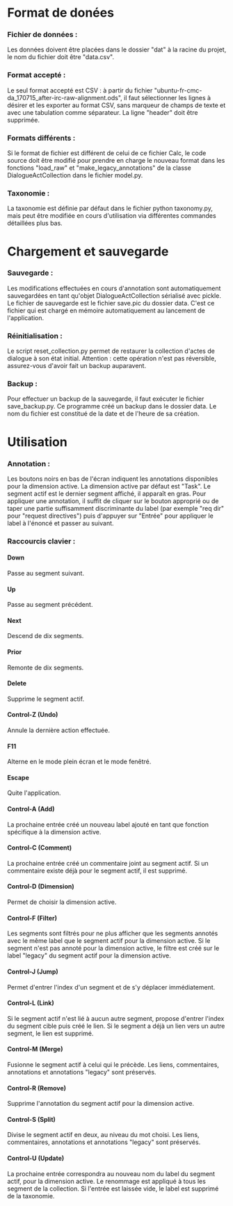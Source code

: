 # Format de donées

### Fichier de données :

Les données doivent être placées dans le dossier "dat" à la racine du projet, le nom du fichier doit être "data.csv".

### Format accepté :

Le seul format accepté est CSV : à partir du fichier "ubuntu-fr-cmc-da_170715_after-irc-raw-alignment.ods", il faut sélectionner les lignes à désirer et les exporter au format CSV, sans marqueur de champs de texte et avec une tabulation comme séparateur. La ligne "header" doit être supprimée.

### Formats différents :

Si le format de fichier est différent de celui de ce fichier Calc, le code source doit être modifié pour prendre en charge le nouveau format dans les fonctions "load_raw" et "make_legacy_annotations" de la classe DialogueActCollection dans le fichier model.py.

### Taxonomie :

La taxonomie est définie par défaut dans le fichier python taxonomy.py, mais peut être modifiée en cours d'utilisation via différentes commandes détaillées plus bas.

# Chargement et sauvegarde

### Sauvegarde :

Les modifications effectuées en cours d'annotation sont automatiquement sauvegardées en tant qu'objet DialogueActCollection sérialisé avec pickle. Le fichier de sauvegarde est le fichier save.pic du dossier data. C'est ce fichier qui est chargé en mémoire automatiquement au lancement de l'application.

### Réinitialisation :

Le script reset_collection.py permet de restaurer la collection d'actes de dialogue à son état initial. Attention : cette opération n'est pas réversible, assurez-vous d'avoir fait un backup auparavent.

### Backup :

Pour effectuer un backup de la sauvegarde, il faut exécuter le fichier save_backup.py. Ce programme créé un backup dans le dossier data. Le nom du fichier est constitué de la date et de l'heure de sa création.

# Utilisation

### Annotation :

Les boutons noirs en bas de l'écran indiquent les annotations disponibles pour la dimension active. La dimension active par défaut est "Task". Le segment actif est le dernier segment affiché, il apparaît en gras. Pour appliquer une annotation, il suffit de cliquer sur le bouton approprié ou de taper une partie suffisamment discriminante du label (par exemple "req dir" pour "request directives") puis d'appuyer sur "Entrée" pour appliquer le label à l'énoncé et passer au suivant.

### Raccourcis clavier :

#### Down

Passe au segment suivant.

#### Up

Passe au segment précédent.

#### Next

Descend de dix segments.

#### Prior

Remonte de dix segments.

#### Delete

Supprime le segment actif.

#### Control-Z (Undo)

Annule la dernière action effectuée.

#### F11

Alterne en le mode plein écran et le mode fenêtré.

#### Escape

Quite l'application. 

#### Control-A (Add)

La prochaine entrée créé un nouveau label ajouté en tant que fonction spécifique à la dimension active.

#### Control-C (Comment)

La prochaine entrée créé un commentaire joint au segment actif. Si un commentaire existe déjà pour le segment actif, il est supprimé.

#### Control-D (Dimension)

Permet de choisir la dimension active.

#### Control-F (Filter)

Les segments sont filtrés pour ne plus afficher que les segments annotés avec le même label que le segment actif pour la dimension active. Si le segment n'est pas annoté pour la dimension active, le filtre est créé sur le label "legacy" du segment actif pour la dimension active.

#### Control-J (Jump)

Permet d'entrer l'index d'un segment et de s'y déplacer immédiatement.

#### Control-L (Link)

Si le segment actif n'est lié à aucun autre segment, propose d'entrer l'index du segment cible puis créé le lien. Si le segment a déjà un lien vers un autre segment, le lien est supprimé.

#### Control-M (Merge)

Fusionne le segment actif à celui qui le précède. Les liens, commentaires, annotations et annotations "legacy" sont préservés.

#### Control-R (Remove)

Supprime l'annotation du segment actif pour la dimension active.

#### Control-S (Split)

Divise le segment actif en deux, au niveau du mot choisi. Les liens, commentaires, annotations et annotations "legacy" sont préservés.

#### Control-U (Update)

La prochaine entrée correspondra au nouveau nom du label du segment actif, pour la dimension active. Le renommage est appliqué à tous les segment de la collection. Si l'entrée est laissée vide, le label est supprimé de la taxonomie.